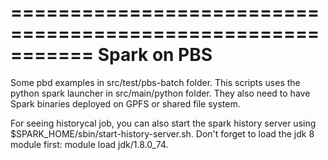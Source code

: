 ===========================================================
Spark on PBS
==========================================================

Some pbd examples in src/test/pbs-batch folder. This scripts uses the python spark launcher in src/main/python folder.
They also need to have Spark binaries deployed on GPFS or shared file system.

For seeing historycal job, you can also start the spark history server using $SPARK_HOME/sbin/start-history-server.sh. 
Don't forget to load the jdk 8 module first: module load jdk/1.8.0_74.
